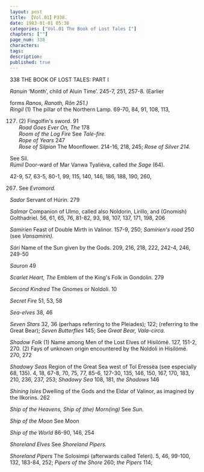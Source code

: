 ```yaml
---
layout: post
title: 【Vol.01】P338.
date: 1983-01-01 05:38
categories: ["Vol.01 The Book of Lost Tales I"]
chapters: [""]
page_num: 338
characters: 
tags: 
description: 
published: true
---
```


<p style="text-indent: 0;">
338      THE BOOK OF LOST TALES: PART I
</p>

<I>Ranuin    </I>‘Month’, child of Aluin Time’. 245-7, 251, 257-8. (Earlier

forms <I>Ranos, Ranoth, Rôn 251.)<BR>Ringil    </I>(1) The pillar of the Northern Lamp. 69-70, 84, 91, 108, 113,

127. (2) Fingolfin's sword. 91<BR><I>Road Goes Ever On, The    </I>178<BR><I>Room of the Log Fire    </I>See <I>Tale-fire.<BR>Rope of Years    </I>247<BR><I>Rose of Silpion    </I>The Moonflower. 214-16, 218, 245; <I>Rose of Silver 214.</I>

See Sil.<BR><I>Rúmil  </I>Door-ward of Mar Vanwa Tyaliéva, called <I>the Sage </I>(64).

42-9, 57, 63-5, 80-1, 99, 115, 140, 146, 186, 188, 190, 260,

267. See <I>Evromord.</I>

<I>Sador   </I>Servant of Húrin. 279

<I>Salmar    </I>Companion of Ulmo, called also Noldorin, Lirillo, and (Gnomish) Golthadriel. 56, 61, 65, 76, 81-82, 93, 98, 107, 137, 171, 198, 206

<I>Samírien  </I>Feast of Double Mirth in Valinor. 157-9, 250; <I>Samírien's road </I>250 (see <I>Vansamírin).</I>

<I>Sári   </I>Name of the Sun given by the Gods. 209, 216, 218, 222, 242-4, 246, 249-50

<I>Sauron  </I>49

<I>Scarlet Heart, The    </I>Emblem of the King's Folk in Gondolin. 279

<I>Second Kindred   </I>The Gnomes or Noldoli. 10

<I>Secret Fire    </I>51, 53, 58

<I>Sea-elves    </I>38, 46

<I>Seven Stars </I>32, 36 (perhaps referring to the Pleiades); 122; (referring to the Great Bear); <I>Seven Butterflies </I>145; See <I>Great Bear, Vala-circa.</I>

<I>Shadow Folk </I>(1) Name among Men of the Lost Elves of Hisilómë. 127, 151-2, 270. (2) Fays of unknown origin encountered by the Noldoli in Hisilómë. 270, 272

<I>Shadowy Seas </I>Region of the Great Sea west of Tol Eressëa (see especially 68, 135). 4, 18, 67-8, 70, 75, 77, 85-6, 127-30, 135, 146, 150, 167, 170, 183, 210, 236, 237, 253; <I>Shadowy Sea </I>108, 181, <I>the Shadows </I>146

<I>Shining Isles </I>Dwelling of the Gods and the Eldar of Valinor, as imagined by the Ilkorins. 262

<I>Ship of the Heavens, Ship of (the) Morn(ing)    </I>See <I>Sun.</I>

<I>Ship of the Moon    </I>See Moon

<I>Ship of the World   </I>86-90, 146, 254

<I>Shoreland Elves    </I>See <I>Shoreland Pipers.</I>

<I>Shoreland Pipers </I>The Solosimpi (afterwards called Teleri). 5, 46, 99-100, 132, 183-84, 252; <I>Pipers of the Shore </I>260; <I>the Pipers </I>114;

